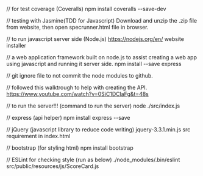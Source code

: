 // for test coverage (Coveralls)
npm install coveralls --save-dev

// testing with Jasmine(TDD for Javascript)
Download and unzip the .zip file from website, then open specrunner.html file in browser.

// to run javascript server side (Node.js)
https://nodejs.org/en/ website installer

// a web application framework built on node.js to assist creating a web app using javascript and running it server side. 
npm install --save express

// git ignore file to not commit the node modules to github.

// followed this walktrough to help with creating the API.
https://www.youtube.com/watch?v=0SiC1DClaFg&t=48s

// to run the server!!! (command to run the server)
node ./src/index.js

// express (api helper)
npm install express --save

// jQuery (javascript library to reduce code writing)
jquery-3.3.1.min.js   src requirement in index.html

// bootstrap (for styling html)
npm install bootstrap

// ESLint for checking style (run as below)
./node_modules/.bin/eslint src/public/resources/js/ScoreCard.js
